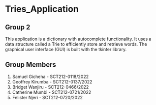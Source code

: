# Tries_Application
## Group 2 
This application is a dictionary with autocomplete functionality. It uses a data structure called a Trie to efficiently store and retrieve words. The graphical user interface (GUI) is built with the tkinter library.

## Group Members
1. Samuel Gicheha - SCT212-0118/2022
2. Geoffrey Kirumba - SCT212-0137/2022
3. Bridget Wanjiru - SCT212-0466/2022
4. Catherine Mumbi - SCT212-0721/2022
5. Felister Njeri - SCT212-0720/2022
